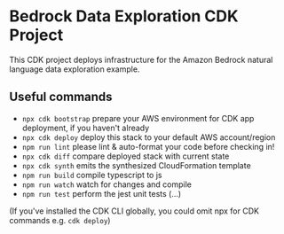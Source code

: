 # Bedrock Data Exploration CDK Project

This CDK project deploys infrastructure for the Amazon Bedrock natural language data exploration example.

## Useful commands

* `npx cdk bootstrap` prepare your AWS environment for CDK app deployment, if you haven't already
* `npx cdk deploy`    deploy this stack to your default AWS account/region
* `npm run lint`      please lint & auto-format your code before checking in!
* `npx cdk diff`      compare deployed stack with current state
* `npx cdk synth`     emits the synthesized CloudFormation template
* `npm run build`     compile typescript to js
* `npm run watch`     watch for changes and compile
* `npm run test`      perform the jest unit tests (...)

(If you've installed the CDK CLI globally, you could omit npx for CDK commands e.g. `cdk deploy`)
